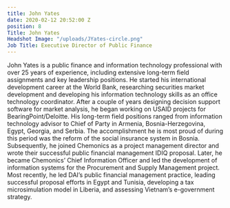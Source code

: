 ```yaml
---
title: John Yates
date: 2020-02-12 20:52:00 Z
position: 8
Title: John Yates
Headshot Image: "/uploads/JYates-circle.png"
Job Title: Executive Director of Public Finance
---
```


John Yates is a public finance and information technology professional with over 25 years of experience, including extensive long-term field assignments and key leadership positions. He started his international development career at the World Bank, researching securities market development and developing his information technology skills as an office technology coordinator. After a couple of years designing decision support software for market analysis, he began working on USAID projects for BearingPoint/Deloitte. His long-term field positions ranged from information technology advisor to Chief of Party in Armenia, Bosnia-Herzegovina, Egypt, Georgia, and Serbia. The accomplishment he is most proud of during this period was the reform of the social insurance system in Bosnia. Subsequently, he joined Chemonics as a project management director and wrote their successful public financial management IDIQ proposal. Later, he became Chemonics’ Chief Information Officer and led the development of information systems for the Procurement and Supply Management project. Most recently, he led DAI’s public financial management practice, leading successful proposal efforts in Egypt and Tunisia, developing a tax microsimulation model in Liberia, and assessing Vietnam’s e-government strategy. 
